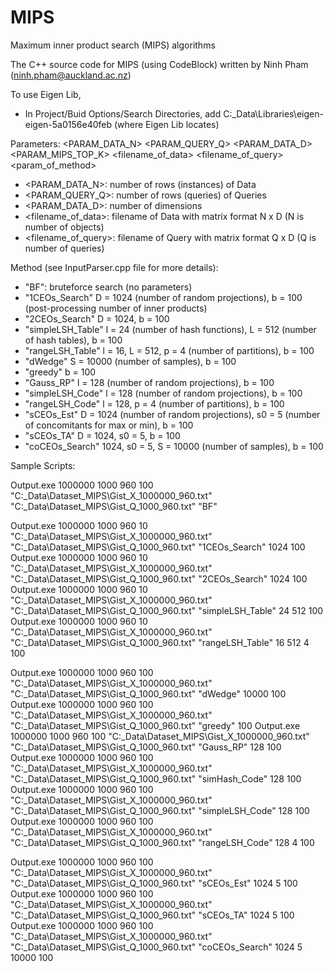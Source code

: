 # MIPS
Maximum inner product search (MIPS) algorithms

The C++ source code for MIPS (using CodeBlock) written by Ninh Pham (ninh.pham@auckland.ac.nz)

To use Eigen Lib,
- In Project/Buid Options/Search Directories, add C:\_Data\Libraries\eigen-eigen-5a0156e40feb (where Eigen Lib locates)

Parameters: 
<PARAM_DATA_N> <PARAM_QUERY_Q> <PARAM_DATA_D> <PARAM_MIPS_TOP_K> <filename_of_data> <filename_of_query> <method> <param_of_method>

- <PARAM_DATA_N>: number of rows (instances) of Data
- <PARAM_QUERY_Q>: number of rows (queries) of Queries
- <PARAM_DATA_D>: number of dimensions
- <filename_of_data>: filename of Data with matrix format N x D (N is number of objects)
- <filename_of_query>: filename of Query with matrix format Q x D (Q is number of queries)

Method (see InputParser.cpp file for more details):
- "BF": bruteforce search (no parameters)
- "1CEOs_Search" D = 1024 (number of random projections), b = 100 (post-processing number of inner products)
- "2CEOs_Search" D = 1024, b = 100 
- "simpleLSH_Table" l = 24 (number of hash functions), L = 512 (number of hash tables), b = 100
- "rangeLSH_Table" l = 16, L = 512, p = 4 (number of partitions), b = 100
- "dWedge" S = 10000 (number of samples), b = 100
- "greedy" b = 100
- "Gauss_RP" l = 128 (number of random projections), b = 100
- "simpleLSH_Code" l = 128 (number of random projections), b = 100
- "rangeLSH_Code" l = 128, p = 4 (number of partitions), b = 100
- "sCEOs_Est" D = 1024 (number of random projections), s0 = 5 (number of concomitants for max or min), b = 100
- "sCEOs_TA" D = 1024, s0 = 5, b = 100
- "coCEOs_Search" 1024, s0 = 5, S = 10000 (number of samples), b = 100

Sample Scripts:

Output.exe 1000000 1000 960 100 "C:\_Data\Dataset\_MIPS\Gist\_X_1000000_960.txt" "C:\_Data\Dataset\_MIPS\Gist\_Q_1000_960.txt" "BF"

Output.exe 1000000 1000 960 10 "C:\_Data\Dataset\_MIPS\Gist\_X_1000000_960.txt" "C:\_Data\Dataset\_MIPS\Gist\_Q_1000_960.txt" "1CEOs_Search" 1024 100
Output.exe 1000000 1000 960 10 "C:\_Data\Dataset\_MIPS\Gist\_X_1000000_960.txt" "C:\_Data\Dataset\_MIPS\Gist\_Q_1000_960.txt" "2CEOs_Search" 1024 100
Output.exe 1000000 1000 960 10 "C:\_Data\Dataset\_MIPS\Gist\_X_1000000_960.txt" "C:\_Data\Dataset\_MIPS\Gist\_Q_1000_960.txt" "simpleLSH_Table" 24 512 100
Output.exe 1000000 1000 960 10 "C:\_Data\Dataset\_MIPS\Gist\_X_1000000_960.txt" "C:\_Data\Dataset\_MIPS\Gist\_Q_1000_960.txt" "rangeLSH_Table" 16 512 4 100

Output.exe 1000000 1000 960 100 "C:\_Data\Dataset\_MIPS\Gist\_X_1000000_960.txt" "C:\_Data\Dataset\_MIPS\Gist\_Q_1000_960.txt" "dWedge" 10000 100
Output.exe 1000000 1000 960 100 "C:\_Data\Dataset\_MIPS\Gist\_X_1000000_960.txt" "C:\_Data\Dataset\_MIPS\Gist\_Q_1000_960.txt" "greedy" 100
Output.exe 1000000 1000 960 100 "C:\_Data\Dataset\_MIPS\Gist\_X_1000000_960.txt" "C:\_Data\Dataset\_MIPS\Gist\_Q_1000_960.txt" "Gauss_RP" 128 100
Output.exe 1000000 1000 960 100 "C:\_Data\Dataset\_MIPS\Gist\_X_1000000_960.txt" "C:\_Data\Dataset\_MIPS\Gist\_Q_1000_960.txt" "simHash_Code" 128 100
Output.exe 1000000 1000 960 100 "C:\_Data\Dataset\_MIPS\Gist\_X_1000000_960.txt" "C:\_Data\Dataset\_MIPS\Gist\_Q_1000_960.txt" "simpleLSH_Code" 128 100
Output.exe 1000000 1000 960 100 "C:\_Data\Dataset\_MIPS\Gist\_X_1000000_960.txt" "C:\_Data\Dataset\_MIPS\Gist\_Q_1000_960.txt" "rangeLSH_Code" 128 4 100

Output.exe 1000000 1000 960 100 "C:\_Data\Dataset\_MIPS\Gist\_X_1000000_960.txt" "C:\_Data\Dataset\_MIPS\Gist\_Q_1000_960.txt" "sCEOs_Est" 1024 5 100
Output.exe 1000000 1000 960 100 "C:\_Data\Dataset\_MIPS\Gist\_X_1000000_960.txt" "C:\_Data\Dataset\_MIPS\Gist\_Q_1000_960.txt" "sCEOs_TA" 1024 5 100
Output.exe 1000000 1000 960 100 "C:\_Data\Dataset\_MIPS\Gist\_X_1000000_960.txt" "C:\_Data\Dataset\_MIPS\Gist\_Q_1000_960.txt" "coCEOs_Search" 1024 5 10000 100

